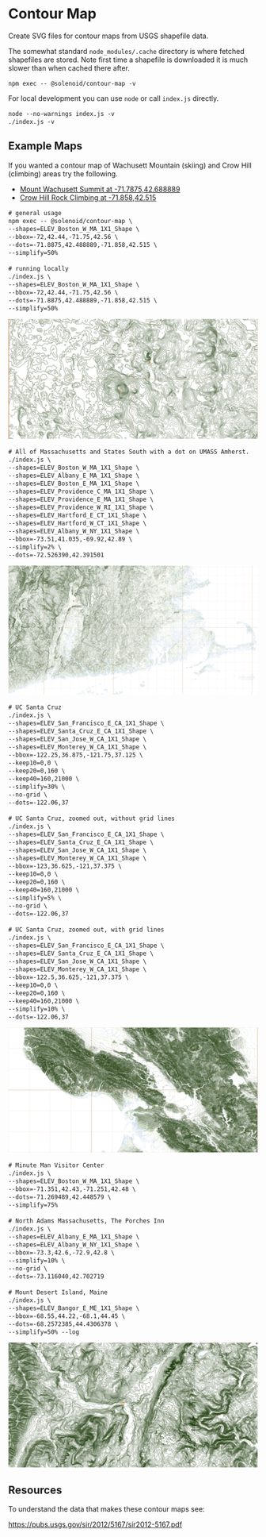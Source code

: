 # Contour Map

Create SVG files for contour maps from USGS shapefile data.

The somewhat standard `node_modules/.cache` directory is where fetched shapefiles are stored. Note first time a shapefile is downloaded it is much slower than when cached there after.

```
npm exec -- @solenoid/contour-map -v
```

For local development you can use `node` or call `index.js` directly.

```
node --no-warnings index.js -v
./index.js -v
```

## Example Maps

If you wanted a contour map of Wachusett Mountain (skiing) and Crow Hill (climbing) areas try the following.

- [Mount Wachusett Summit at -71.7875,42.688889](https://en.wikipedia.org/wiki/Mount_Wachusett)
- [Crow Hill Rock Climbing at -71.858,42.515](https://www.mountainproject.com/area/105905492/crow-hill)

```shell
# general usage
npm exec -- @solenoid/contour-map \
--shapes=ELEV_Boston_W_MA_1X1_Shape \
--bbox=-72,42.44,-71.75,42.56 \
--dots=-71.8875,42.488889,-71.858,42.515 \
--simplify=50%

# running locally
./index.js \
--shapes=ELEV_Boston_W_MA_1X1_Shape \
--bbox=-72,42.44,-71.75,42.56 \
--dots=-71.8875,42.488889,-71.858,42.515 \
--simplify=50%
```

![Mount Wachusett](examples/wachusett.png)

```shell
# All of Massachusetts and States South with a dot on UMASS Amherst.
./index.js \
--shapes=ELEV_Boston_W_MA_1X1_Shape \
--shapes=ELEV_Albany_E_MA_1X1_Shape \
--shapes=ELEV_Boston_E_MA_1X1_Shape \
--shapes=ELEV_Providence_C_MA_1X1_Shape \
--shapes=ELEV_Providence_E_MA_1X1_Shape \
--shapes=ELEV_Providence_W_RI_1X1_Shape \
--shapes=ELEV_Hartford_E_CT_1X1_Shape \
--shapes=ELEV_Hartford_W_CT_1X1_Shape \
--shapes=ELEV_Albany_W_NY_1X1_Shape \
--bbox=-73.51,41.035,-69.92,42.89 \
--simplify=2% \
--dots=-72.526390,42.391501
```

![Massachusetts](examples/massachusetts.png)

```shell
# UC Santa Cruz
./index.js \
--shapes=ELEV_San_Francisco_E_CA_1X1_Shape \
--shapes=ELEV_Santa_Cruz_E_CA_1X1_Shape \
--shapes=ELEV_San_Jose_W_CA_1X1_Shape \
--shapes=ELEV_Monterey_W_CA_1X1_Shape \
--bbox=-122.25,36.875,-121.75,37.125 \
--keep10=0,0 \
--keep20=0,160 \
--keep40=160,21000 \
--simplify=30% \
--no-grid \
--dots=-122.06,37

# UC Santa Cruz, zoomed out, without grid lines
./index.js \
--shapes=ELEV_San_Francisco_E_CA_1X1_Shape \
--shapes=ELEV_Santa_Cruz_E_CA_1X1_Shape \
--shapes=ELEV_San_Jose_W_CA_1X1_Shape \
--shapes=ELEV_Monterey_W_CA_1X1_Shape \
--bbox=-123,36.625,-121,37.375 \
--keep10=0,0 \
--keep20=0,160 \
--keep40=160,21000 \
--simplify=5% \
--no-grid \
--dots=-122.06,37

# UC Santa Cruz, zoomed out, with grid lines
./index.js \
--shapes=ELEV_San_Francisco_E_CA_1X1_Shape \
--shapes=ELEV_Santa_Cruz_E_CA_1X1_Shape \
--shapes=ELEV_San_Jose_W_CA_1X1_Shape \
--shapes=ELEV_Monterey_W_CA_1X1_Shape \
--bbox=-122.5,36.625,-121,37.375 \
--keep10=0,0 \
--keep20=0,160 \
--keep40=160,21000 \
--simplify=10% \
--dots=-122.06,37
```

![UC Santa Cruz](examples/uc-santa-cruz.png)

```shell
# Minute Man Visitor Center
./index.js \
--shapes=ELEV_Boston_W_MA_1X1_Shape \
--bbox=-71.351,42.43,-71.251,42.48 \
--dots=-71.269489,42.448579 \
--simplify=75%

# North Adams Massachusetts, The Porches Inn
./index.js \
--shapes=ELEV_Albany_E_MA_1X1_Shape \
--shapes=ELEV_Albany_W_NY_1X1_Shape \
--bbox=-73.3,42.6,-72.9,42.8 \
--simplify=10% \
--no-grid \
--dots=-73.116040,42.702719

# Mount Desert Island, Maine
./index.js \
--shapes=ELEV_Bangor_E_ME_1X1_Shape \
--bbox=-68.55,44.22,-68.1,44.45 \
--dots=-68.2572385,44.4306378 \
--simplify=50% --log
```

![North Adams, The Porches Inn](examples/north-adams.png)

## Resources

To understand the data that makes these contour maps see:

https://pubs.usgs.gov/sir/2012/5167/sir2012-5167.pdf
